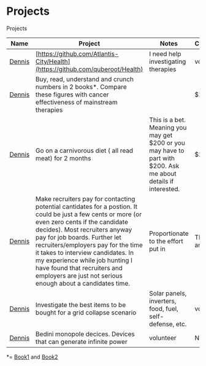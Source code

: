 # Projects
Projects

Name | Project | Notes | Compensation | Arbitrator  
------ | ------------- | ------------- | ------------- | -------------
[Dennis](/People.md) | [https://github.com/Atlantis-City/Health](https://github.com/quberoot/Health) | I need help investigating therapies | volunteer | NA
[Dennis](/People.md) | Buy, read, understand and crunch numbers in 2 books*. Compare these figures with cancer effectiveness of mainstream therapies|  | $100 | Yes there will be an arbitrator.
[Dennis](/People.md) | Go on a carnivorous diet ( all read meat) for 2 months| This is a bet. Meaning you may get $200 or you may have to part with $200. Ask me about details if interested. | $200 | Yes there will be an arbitrator. 
[Dennis](/People.md) | Make recruiters pay for contacting potential cantidates for a postion. It could be just a few cents or more (or even zero cents if the candidate decides). Most recruiters anyway pay for job boards. Further let recruiters/employers pay for the time it takes to interview candidates. In my experience while job hunting I have found that recruiters and employers are just not serious enough about a candidates time. | Proportionate to the effort put in | There may be an arbitrator. 
[Dennis](/People.md) | Investigate the best items to be bought for a grid collapse scenario| Solar panels, inverters, food, fuel, self-defense, etc. | volunteer | NA
[Dennis](/People.md) | Bedini monopole decices. Devices that can generate infinite power | volunteer | NA
  
  
  

  
*= [Book1](https://www.amazon.com/Conquering-Cancer-Pancreatic-Patients-Nutritional/dp/0982196555/ref=as_li_ss_tl?ie=UTF8&qid=1499632898&sr=8-1&keywords=conquering+cancer+nicholas+gonzalez&linkCode=sl1&tag=lilismdpc-20&linkId=27807e40d5364595255f6ac776a3510b) and [Book2](https://www.amazon.com/Conquering-Cancer-Patients-Gonzalez-Protocol/dp/099854602X/ref=as_li_ss_tl?_encoding=UTF8&qid=1499632966&sr=8-2&linkCode=sl1&tag=lilismdpc-20&linkId=0d68a2eb0145744a3fb1da2a610b3a96)

